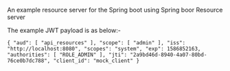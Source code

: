 An example resource server for the Spring boot using Spring boor Resource server

The example JWT payload is as below:-

`{
   "aud": [
     "api_resources"
   ],
   "scope": [
     "admin"
   ],
   "iss": "http://localhost:8080",
   "scopes": "system",
   "exp": 1586852163,
   "authorities": [
     "ROLE_ADMIN"
   ],
   "jti": "2a9bd46d-8940-4a07-80bd-76ce0b7dc788",
   "client_id": "mock_client"
 }`
